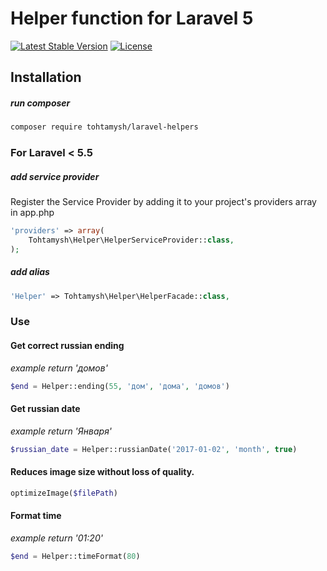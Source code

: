 # Helper function for Laravel 5

[![Latest Stable Version](https://poser.pugx.org/tohtamysh/laravel-helpers/v/stable)](https://packagist.org/packages/tohtamysh/laravel-helpers) [![License](https://poser.pugx.org/tohtamysh/laravel-helpers/license)](https://packagist.org/packages/tohtamysh/laravel-helpers)

## Installation

##### run composer

```bash
composer require tohtamysh/laravel-helpers
```
### For Laravel < 5.5

##### add service provider

Register the Service Provider by adding it to your project's providers array in app.php

``` php
'providers' => array(
    Tohtamysh\Helper\HelperServiceProvider::class,
);
```

##### add alias

```php
'Helper' => Tohtamysh\Helper\HelperFacade::class,
```

### Use

#### Get correct russian ending

*example return 'домов'*

```php
$end = Helper::ending(55, 'дом', 'дома', 'домов')
```

#### Get russian date

*example return 'Января'*

```php
$russian_date = Helper::russianDate('2017-01-02', 'month', true)
```

#### Reduces image size without loss of quality.

```php
optimizeImage($filePath)
```

#### Format time

*example return '01:20'*

```php
$end = Helper::timeFormat(80)
```